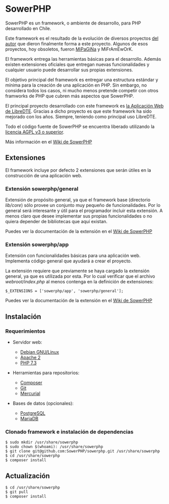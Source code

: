 SowerPHP
========

SowerPHP es un framework, o ambiente de desarrollo, para PHP desarrollado en
Chile.

Este framework es el resultado de la evolución de diversos proyectos
[del autor](https://github.com/estebandelaf) que dieron finalmente forma a este
proyecto. Algunos de esos proyectos, hoy obsoletos, fueron
[MiPaGiNa](https://github.com/estebandelaf/mipagina) y MiFrAmEwOrK.

El framework entrega las herramientas básicas para el desarrollo. Además existen
extensiones oficiales que entregan nuevas funcionalidades y cualquier usuario
puede desarrollar sus propias extensiones.

El objetivo principal del framework es entregar una estructura estándar y mínima
para la creación de una aplicación en PHP. Sin embargo, no considera todos los
casos, ni mucho menos pretende competir con otros framworks de PHP que cubren
más aspectos que SowerPHP.

El principal proyecto desarrollado con este framework es
[la Aplicación Web de LibreDTE](https://github.com/LibreDTE/libredte-webapp).
Gracias a dicho proyecto es que este framework ha sido mejorado con los años.
Siempre, teniendo como principal uso LibreDTE.

Todo el código fuente de SowerPHP se encuentra liberado utilizando la
[licencia AGPL v3 o superior](https://github.com/SowerPHP/sowerphp/blob/master/COPYING).


Más información en el [Wiki de SowerPHP](http://wiki.sowerphp.org)

Extensiones
-----------

El framework incluye por defecto 2 extensiones que serán útiles en la
construcción de una aplicación web.

### Extensión sowerphp/general

Extensión de propósito general, ya que el framework base (directorio
*lib/core*) sólo provee un conjunto muy pequeño de funcionalidades. Por lo
general será interesante y útil para el programador incluir esta extensión. A
menos claro que desee implementar sus propias funcionalidades o no quiera
depender de bibliotecas que aquí existan.

Puedes ver la documentación de la extensión en el
[Wiki de SowerPHP](http://wiki.sowerphp.org/doku.php/extensions/general)

### Extensión sowerphp/app

Extensión con funcionalidades básicas para una aplicación web. Implementa
código general que ayudará a crear el proyecto.

La extensión requiere que previamente se haya cargado la extensión general, ya
que es utilizada por esta. Por lo cual verificar que el archivo
*webroot/index.php* al menos contenga en la definición de extensiones:

	$_EXTENSIONS = ['sowerphp/app', 'sowerphp/general'];

Puedes ver la documentación de la extensión en el
[Wiki de SowerPHP](http://wiki.sowerphp.org/doku.php/extensions/app)


Instalación
-----------

### Requerimientos

*	Servidor web:
	* [Debian GNU/Linux](https://www.debian.org)
	* [Apache 2](http://httpd.apache.org)
	* [PHP 7.3](http://www.php.net/downloads.php)

*	Herramientas para repositorios:
	* [Composer](https://getcomposer.org/download)
	* [Git](http://git-scm.com/download)
	* [Mercurial](http://mercurial.selenic.com/wiki/Download)

*	Bases de datos (opcionales):
	* [PostgreSQL](http://www.postgresql.org/download)
	* [MariaDB](https://downloads.mariadb.org)

### Clonado framework e instalación de dependencias

	$ sudo mkdir /usr/share/sowerphp
	$ sudo chown $(whoami): /usr/share/sowerphp
	$ git clone git@github.com:SowerPHP/sowerphp.git /usr/share/sowerphp
	$ cd /usr/share/sowerphp
	$ composer install

Actualización
-------------

	$ cd /usr/share/sowerphp
	$ git pull
	$ composer install
